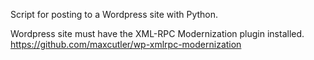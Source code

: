 Script for posting to a Wordpress site with Python.

Wordpress site must have the XML-RPC Modernization plugin installed. https://github.com/maxcutler/wp-xmlrpc-modernization
